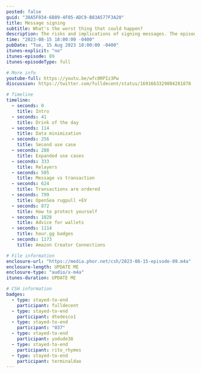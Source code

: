 ```yaml
---
posted: false
guid: "38A5F034-6B89-4F05-ADC9-B83A577F3A20"
title: Message signing
subtitle: What's the worst thing that could happen?
description: The risks and implications of signing messages. The episode aims to educate viewers on the importance of understanding what they sign online and the potential consequences of signing dubious content. Within the discussion, they touch on best practices for secure message signing, showcasing prime examples. Emphasis is given to data minimization practices and how certain programs, like Amazon Creator Connections, align with these principles. The episode also presents specific advice for various platforms and highlights the difference between messages and transactions, elucidating their sequential nature. Safety measures and wallet recommendations are provided to ensure cybersecurity.
time: "2023-08-15 18:00:00 -0400"
pubDate: "Tue, 15 Aug 2023 18:00:00 -0400"
itunes-explicit: "no"
itunes-episode: 89
itunes-episodeType: full

# More info
youtube-full: https://youtu.be/wfc0RPIz3Pw
discussion: https://twitter.com/fulldecent/status/1691663329004281878

# Timeline
timeline:
  - seconds: 0
    title: Intro
  - seconds: 41
    title: Drink of the day
  - seconds: 114
    title: Data minimization
  - seconds: 256
    title: Second use case
  - seconds: 288
    title: Expanded use cases
  - seconds: 333
    title: Relayers
  - seconds: 505
    title: Message vs transaction
  - seconds: 624
    title: Transactions are ordered
  - seconds: 799
    title: OpenSea rugpull +EV
  - seconds: 872
    title: How to protect yourself
  - seconds: 1028
    title: Advice for wallets
  - seconds: 1114
    title: hour.gg badges
  - seconds: 1173
    title: Amazon Creator Connections

# File information
enclosure-url: "https://media.phor.net/csh/2023-08-15-episode-89.m4a"
enclosure-length: UPDATE ME
enclosure-type: "audio/x-m4a"
itunes-duration: UPDATE ME

# CSH information
badges:
  - type: stayed-to-end
    participant: fulldecent
  - type: stayed-to-end
    participant: dtedesco1
  - type: stayed-to-end
    participant: "037"
  - type: stayed-to-end
    participant: yodude38
  - type: stayed-to-end
    participant: rito_rhymes
  - type: stayed-to-end
    participant: terminaldao
---
```

